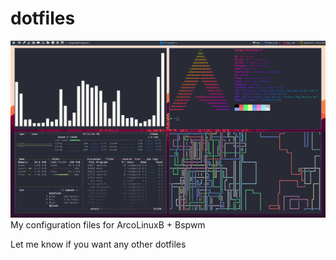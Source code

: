 # dotfiles
![screenshot](https://github.com/iinc0gnit0/dotfiles/blob/master/screenshot.png)
My configuration files for ArcoLinuxB + Bspwm

Let me know if you want any other dotfiles
